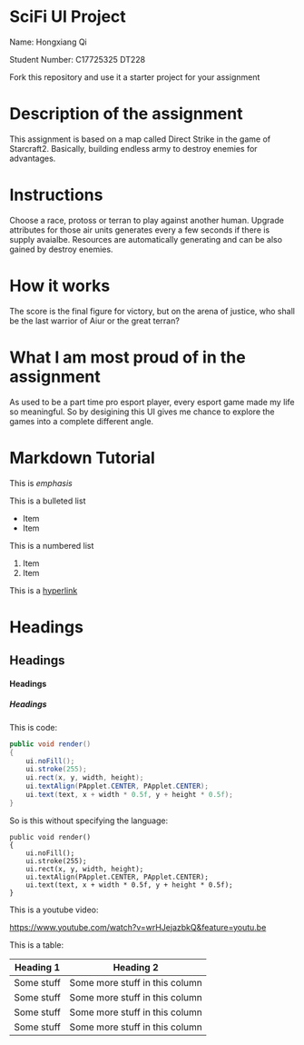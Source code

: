 # SciFi UI Project

Name: Hongxiang Qi

Student Number: C17725325 DT228

Fork this repository and use it a starter project for your assignment

# Description of the assignment

This assignment is based on a map called Direct Strike in the game of Starcraft2. Basically, building endless army to destroy enemies for advantages.

# Instructions

Choose a race, protoss or terran to play against another human. Upgrade attributes for those air units generates every a few seconds if there is supply avaialbe. Resources are automatically generating and can be also gained by destroy enemies.
# How it works

The score is the final figure for victory, but on the arena of justice, who shall be the last warrior of Aiur or the great terran?

# What I am most proud of in the assignment
As used to be a part time pro esport player, every esport game made my life so meaningful. So by desigining this UI gives me chance to explore the games into a complete different angle.

# Markdown Tutorial

This is *emphasis*

This is a bulleted list

- Item
- Item

This is a numbered list

1. Item
1. Item

This is a [hyperlink](http://bryanduggan.org)

# Headings
## Headings
#### Headings
##### Headings

This is code:

```Java
public void render()
{
	ui.noFill();
	ui.stroke(255);
	ui.rect(x, y, width, height);
	ui.textAlign(PApplet.CENTER, PApplet.CENTER);
	ui.text(text, x + width * 0.5f, y + height * 0.5f);
}
```

So is this without specifying the language:

```
public void render()
{
	ui.noFill();
	ui.stroke(255);
	ui.rect(x, y, width, height);
	ui.textAlign(PApplet.CENTER, PApplet.CENTER);
	ui.text(text, x + width * 0.5f, y + height * 0.5f);
}
```


This is a youtube video:

https://www.youtube.com/watch?v=wrHJejazbkQ&feature=youtu.be

This is a table:

| Heading 1 | Heading 2 |
|-----------|-----------|
|Some stuff | Some more stuff in this column |
|Some stuff | Some more stuff in this column |
|Some stuff | Some more stuff in this column |
|Some stuff | Some more stuff in this column |

